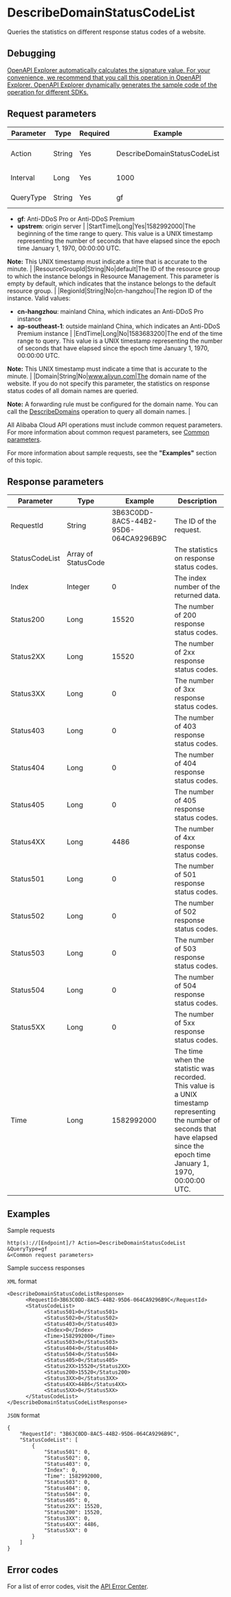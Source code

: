 # DescribeDomainStatusCodeList

Queries the statistics on different response status codes of a website.

## Debugging

[OpenAPI Explorer automatically calculates the signature value. For your convenience, we recommend that you call this operation in OpenAPI Explorer. OpenAPI Explorer dynamically generates the sample code of the operation for different SDKs.](https://api.aliyun.com/#product=ddoscoo&api=DescribeDomainStatusCodeList&type=RPC&version=2020-01-01)

## Request parameters

|Parameter|Type|Required|Example|Description|
|---------|----|--------|-------|-----------|
|Action|String|Yes|DescribeDomainStatusCodeList|The operation that you want to perform. Set the value to **DescribeDomainStatusCodeList**. |
|Interval|Long|Yes|1000|The intervals for returning statistics. Unit: seconds. |
|QueryType|String|Yes|gf|The source of the statistics. Valid values:

 -   **gf**: Anti-DDoS Pro or Anti-DDoS Premium
-   **upstrem**: origin server |
|StartTime|Long|Yes|1582992000|The beginning of the time range to query. This value is a UNIX timestamp representing the number of seconds that have elapsed since the epoch time January 1, 1970, 00:00:00 UTC.

 **Note:** This UNIX timestamp must indicate a time that is accurate to the minute. |
|ResourceGroupId|String|No|default|The ID of the resource group to which the instance belongs in Resource Management. This parameter is empty by default, which indicates that the instance belongs to the default resource group. |
|RegionId|String|No|cn-hangzhou|The region ID of the instance. Valid values:

 -   **cn-hangzhou**: mainland China, which indicates an Anti-DDoS Pro instance
-   **ap-southeast-1**: outside mainland China, which indicates an Anti-DDoS Premium instance |
|EndTime|Long|No|1583683200|The end of the time range to query. This value is a UNIX timestamp representing the number of seconds that have elapsed since the epoch time January 1, 1970, 00:00:00 UTC.

 **Note:** This UNIX timestamp must indicate a time that is accurate to the minute. |
|Domain|String|No|www.aliyun.com|The domain name of the website. If you do not specify this parameter, the statistics on response status codes of all domain names are queried.

 **Note:** A forwarding rule must be configured for the domain name. You can call the [DescribeDomains](~~91724~~) operation to query all domain names. |

All Alibaba Cloud API operations must include common request parameters. For more information about common request parameters, see [Common parameters](~~157269~~).

For more information about sample requests, see the **"Examples"** section of this topic.

## Response parameters

|Parameter|Type|Example|Description|
|---------|----|-------|-----------|
|RequestId|String|3B63C0DD-8AC5-44B2-95D6-064CA9296B9C|The ID of the request. |
|StatusCodeList|Array of StatusCode| |The statistics on response status codes. |
|Index|Integer|0|The index number of the returned data. |
|Status200|Long|15520|The number of 200 response status codes. |
|Status2XX|Long|15520|The number of 2xx response status codes. |
|Status3XX|Long|0|The number of 3xx response status codes. |
|Status403|Long|0|The number of 403 response status codes. |
|Status404|Long|0|The number of 404 response status codes. |
|Status405|Long|0|The number of 405 response status codes. |
|Status4XX|Long|4486|The number of 4xx response status codes. |
|Status501|Long|0|The number of 501 response status codes. |
|Status502|Long|0|The number of 502 response status codes. |
|Status503|Long|0|The number of 503 response status codes. |
|Status504|Long|0|The number of 504 response status codes. |
|Status5XX|Long|0|The number of 5xx response status codes. |
|Time|Long|1582992000|The time when the statistic was recorded. This value is a UNIX timestamp representing the number of seconds that have elapsed since the epoch time January 1, 1970, 00:00:00 UTC. |

## Examples

Sample requests

```
http(s)://[Endpoint]/? Action=DescribeDomainStatusCodeList
&QueryType=gf
&<Common request parameters>
```

Sample success responses

`XML` format

```
<DescribeDomainStatusCodeListResponse>
	  <RequestId>3B63C0DD-8AC5-44B2-95D6-064CA9296B9C</RequestId>
	  <StatusCodeList>
		    <Status501>0</Status501>
		    <Status502>0</Status502>
		    <Status403>0</Status403>
		    <Index>0</Index>
		    <Time>1582992000</Time>
		    <Status503>0</Status503>
		    <Status404>0</Status404>
		    <Status504>0</Status504>
		    <Status405>0</Status405>
		    <Status2XX>15520</Status2XX>
		    <Status200>15520</Status200>
		    <Status3XX>0</Status3XX>
		    <Status4XX>4486</Status4XX>
		    <Status5XX>0</Status5XX>
	  </StatusCodeList>
</DescribeDomainStatusCodeListResponse>
```

`JSON` format

```
{
	"RequestId": "3B63C0DD-8AC5-44B2-95D6-064CA9296B9C",
	"StatusCodeList": [
		{
			"Status501": 0,
			"Status502": 0,
			"Status403": 0,
			"Index": 0,
			"Time": 1582992000,
			"Status503": 0,
			"Status404": 0,
			"Status504": 0,
			"Status405": 0,
			"Status2XX": 15520,
			"Status200": 15520,
			"Status3XX": 0,
			"Status4XX": 4486,
			"Status5XX": 0
		}
	]
}
```

## Error codes

For a list of error codes, visit the [API Error Center](https://error-center.alibabacloud.com/status/product/ddoscoo).

